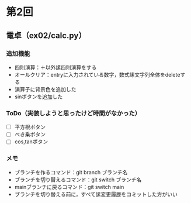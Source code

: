 # 第2回
## 電卓（ex02/calc.py）
### 追加機能
- 四則演算：＋以外䛾四則演算をする
- オールクリア：entryに入力されている数字，数式䛾文字列全体をdeleteする
- 演算子に背景色を追加した
- sinボタンを追加した
### ToDo（実装しようと思ったけど時間がなかった）
- [ ] 平方根ボタン
- [ ] べき乗ボタン
- [ ] cos,tanボタン
### メモ
- ブランチを作るコマンド：git branch ブランチ名
- ブランチを切り替えるコマンド：git switch ブランチ名
- mainブランチに戻るコマンド：git switch main
- ブランチを切り替える前に，すべて䛾変更履歴をコミットした方がいい